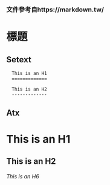 ### 文件參考自https://markdown.tw/

# 標題
## Setext
```
  This is an H1
  =============
  
  This is an H2
  -------------
```
## Atx

  # This is an H1
  
  ## This is an H2
  
  ###### This is an H6
```
